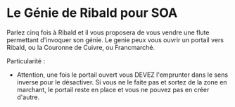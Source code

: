 # Le Génie de Ribald pour SOA

Parlez cinq fois à Ribald et il vous proposera de vous vendre une flute permettant d'invoquer son génie. Le genie peux vous ouvrir un portail vers Ribald, ou la Couronne de Cuivre, ou Francmarché.

Particularité :
- Attention, une fois le portail ouvert vous DEVEZ l'emprunter dans le sens inverse pour le désactiver. Si vous ne le faite pas et sortez de la zone en marchant, le portail reste en place et vous ne pouvez pas en créer d'autre.
